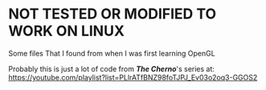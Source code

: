 # NOT TESTED OR MODIFIED TO WORK ON LINUX

Some files That I found from when I was first learning OpenGL

Probably this is just a lot of code from ***The Cherno***'s series at: https://youtube.com/playlist?list=PLlrATfBNZ98foTJPJ_Ev03o2oq3-GGOS2